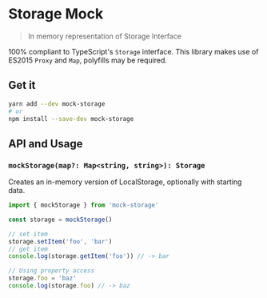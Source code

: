# Storage Mock

> In memory representation of Storage Interface

100% compliant to TypeScript's `Storage` interface.
This library makes use of ES2015 `Proxy` and `Map`, polyfills may be required.

## Get it
```sh
yarn add --dev mock-storage
# or
npm install --save-dev mock-storage
```

## API and Usage

### `mockStorage(map?: Map<string, string>): Storage`

Creates an in-memory version of LocalStorage, optionally with starting data.

```typescript
import { mockStorage } from 'mock-storage'

const storage = mockStorage()

// set item
storage.setItem('foo', 'bar')
// get item
console.log(storage.getItem('foo')) // -> bar

// Using property access
storage.foo = 'baz'
console.log(storage.foo) // -> baz

```